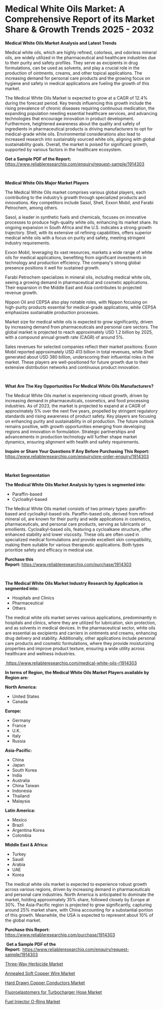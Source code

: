 <p><h1>Medical White Oils Market: A Comprehensive Report of its Market Share & Growth Trends 2025 - 2032</h1></p><p><strong>Medical White Oils Market Analysis and Latest Trends</strong></p>
<p><p>Medical white oils, which are highly refined, colorless, and odorless mineral oils, are widely utilized in the pharmaceutical and healthcare industries due to their purity and safety profiles. They serve as excipients in drug formulations, can be used as solvents, and play a crucial role in the production of ointments, creams, and other topical applications. The increasing demand for personal care products and the growing focus on hygiene and safety in medical applications are fueling the growth of this market.</p><p>The Medical White Oils Market is expected to grow at a CAGR of 12.4% during the forecast period. Key trends influencing this growth include the rising prevalence of chronic diseases requiring continuous medication, the expanding population needing essential healthcare services, and advancing technologies that encourage innovation in product development. Furthermore, heightened awareness about the quality and safety of ingredients in pharmaceutical products is driving manufacturers to opt for medical-grade white oils. Environmental considerations also lead to increased research into sustainably sourced white oils, aligning with global sustainability goals. Overall, the market is poised for significant growth, supported by various factors in the healthcare ecosystem.</p></p>
<p><strong>Get a Sample PDF of the Report:&nbsp;</strong> <a href="https://www.reliableresearchiq.com/enquiry/request-sample/1914303?utm_campaign=973&utm_medium=2&utm_source=Github&utm_content=ia&utm_term=03042025&utm_id=medical-white-oils">https://www.reliableresearchiq.com/enquiry/request-sample/1914303</a></p>
<p>&nbsp;</p>
<p><strong>Medical White Oils Major Market Players</strong></p>
<p><p>The Medical White Oils market comprises various global players, each contributing to the industry’s growth through specialized products and innovations. Key competitors include Sasol, Shell, Exxon Mobil, and Farabi Petrochem, among others.</p><p>Sasol, a leader in synthetic fuels and chemicals, focuses on innovative processes to produce high-quality white oils, enhancing its market share. Its ongoing expansion in South Africa and the U.S. indicates a strong growth trajectory. Shell, with its extensive oil refining capabilities, offers superior medical white oils with a focus on purity and safety, meeting stringent industry requirements.</p><p>Exxon Mobil, leveraging its vast resources, markets a wide range of white oils for medical applications, benefiting from significant investments in technology and production efficiency. The company's strong global presence positions it well for sustained growth.</p><p>Farabi Petrochem specializes in mineral oils, including medical white oils, seeing a growing demand in pharmaceutical and cosmetic applications. Their expansion in the Middle East and Asia contributes to projected revenue growth.</p><p>Nippon Oil and CEPSA also play notable roles, with Nippon focusing on high-purity products essential for medical-grade applications, while CEPSA emphasizes sustainable production processes.</p><p>Market size for medical white oils is expected to grow significantly, driven by increasing demand from pharmaceuticals and personal care sectors. The global market is projected to reach approximately USD 1.2 billion by 2025, with a compound annual growth rate (CAGR) of around 5%.</p><p>Sales revenues for selected companies reflect their market positions: Exxon Mobil reported approximately USD 413 billion in total revenues, while Shell generated about USD 380 billion, underscoring their influential roles in the market. These players are well-positioned for future growth due to their extensive distribution networks and continuous product innovation.</p></p>
<p>&nbsp;</p>
<p><strong>What Are The Key Opportunities For Medical White Oils Manufacturers?</strong></p>
<p><p>The Medical White Oils market is experiencing robust growth, driven by increasing demand in pharmaceuticals, cosmetics, and food processing industries. As of 2023, the market is projected to expand at a CAGR of approximately 5% over the next five years, propelled by stringent regulatory standards and rising awareness of product safety. Key players are focusing on enhancing purity and sustainability in oil production. The future outlook remains positive, with growth opportunities emerging from developing regions and innovation in formulation. Strategic partnerships and advancements in production technology will further shape market dynamics, ensuring alignment with health and safety requirements.</p></p>
<p><strong>Inquire or Share Your Questions If Any Before Purchasing This Report:</strong> <a href="https://www.reliableresearchiq.com/enquiry/pre-order-enquiry/1914303?utm_campaign=973&utm_medium=2&utm_source=Github&utm_content=ia&utm_term=03042025&utm_id=medical-white-oils">https://www.reliableresearchiq.com/enquiry/pre-order-enquiry/1914303</a></p>
<p>&nbsp;</p>
<p><strong>Market Segmentation</strong></p>
<p><strong>The Medical White Oils Market Analysis by types is segmented into:</strong></p>
<p><ul><li>Paraffin-based</li><li>Cycloalkyl-based</li></ul></p>
<p><p>The Medical White Oils market consists of two primary types: paraffin-based and cycloalkyl-based oils. Paraffin-based oils, derived from refined mineral oil, are known for their purity and wide applications in cosmetics, pharmaceuticals, and personal care products, serving as lubricants or emollients. Cycloalkyl-based oils, featuring a cycloalkane structure, offer enhanced stability and lower viscosity. These oils are often used in specialized medical formulations and provide excellent skin compatibility, making them suitable for various therapeutic applications. Both types prioritize safety and efficacy in medical use.</p></p>
<p><strong>Purchase this Report:&nbsp;</strong><a href="https://www.reliableresearchiq.com/purchase/1914303?utm_campaign=973&utm_medium=2&utm_source=Github&utm_content=ia&utm_term=03042025&utm_id=medical-white-oils">https://www.reliableresearchiq.com/purchase/1914303</a></p>
<p>&nbsp;</p>
<p><strong>The Medical White Oils Market Industry Research by Application is segmented into:</strong></p>
<p><ul><li>Hospitals and Clinics</li><li>Pharmaceutical</li><li>Others</li></ul></p>
<p><p>The medical white oils market serves various applications, predominantly in hospitals and clinics, where they are utilized for lubrication, skin protection, and as solvents in medical devices. In the pharmaceutical sector, white oils are essential as excipients and carriers in ointments and creams, enhancing drug delivery and stability. Additionally, other applications include personal care products and cosmetic formulations, where they provide moisturizing properties and improve product texture, ensuring a wide utility across healthcare and wellness industries.</p></p>
<p><a href="https://www.reliableresearchiq.com/medical-white-oils-r1914303?utm_campaign=973&utm_medium=2&utm_source=Github&utm_content=ia&utm_term=03042025&utm_id=medical-white-oils">&nbsp;https://www.reliableresearchiq.com/medical-white-oils-r1914303</a></p>
<p><strong>In terms of Region, the Medical White Oils Market Players available by Region are:</strong></p>
<p>
    <p> <strong> North America: </strong>
        <ul>
            <li>United States</li>
            <li>Canada</li>
        </ul>
        </p> 
    <p> <strong> Europe: </strong>
        <ul>
            <li>Germany</li>
            <li>France</li>
            <li>U.K.</li>
            <li>Italy</li>
            <li>Russia</li>
        </ul>
        </p> 
    <p> <strong> Asia-Pacific: </strong>
        <ul>
            <li>China</li>
            <li>Japan</li>
            <li>South Korea</li>
            <li>India</li>
            <li>Australia</li>
            <li>China Taiwan</li>
            <li>Indonesia</li>
            <li>Thailand</li>
            <li>Malaysia</li>
        </ul>
        </p> 
    <p> <strong> Latin America: </strong>
        <ul>
            <li>Mexico</li>
            <li>Brazil</li>
            <li>Argentina Korea</li>
            <li>Colombia</li>
        </ul>
        </p> 
    <p> <strong> Middle East & Africa: </strong>
        <ul>
            <li>Turkey</li>
            <li>Saudi</li>
            <li>Arabia</li>
            <li>UAE</li>
            <li>Korea</li>
        </ul>
    </p>
    </p>
<p><p>The medical white oils market is expected to experience robust growth across various regions, driven by increasing demand in pharmaceuticals and personal care industries. North America is anticipated to dominate the market, holding approximately 35% share, followed closely by Europe at 30%. The Asia-Pacific region is projected to grow significantly, capturing around 25% market share, with China accounting for a substantial portion of this growth. Meanwhile, the USA is expected to represent about 10% of the global market.</p></p>
<p><strong>Purchase this Report: </strong><a href="https://www.reliableresearchiq.com/purchase/1914303?utm_campaign=973&utm_medium=2&utm_source=Github&utm_content=ia&utm_term=03042025&utm_id=medical-white-oils">https://www.reliableresearchiq.com/purchase/1914303</a></p>
<p>&nbsp;<strong>Get a Sample PDF of the Report:&nbsp;&nbsp;</strong><a href="https://www.reliableresearchiq.com/enquiry/request-sample/1914303?utm_campaign=973&utm_medium=2&utm_source=Github&utm_content=ia&utm_term=03042025&utm_id=medical-white-oils">https://www.reliableresearchiq.com/enquiry/request-sample/1914303</a></p>
<p><strong></strong></p>
<p><p><a href="https://github.com/noppbebawy/Market-Research-Report-List-1/blob/main/three-way-herbicide-market.md?utm_campaign=973&utm_medium=2&utm_source=Github&utm_content=ia&utm_term=03042025&utm_id=medical-white-oils">Three-Way Herbicide Market</a></p><p><a href="https://github.com/ajegiobitsa/Market-Research-Report-List-1/blob/main/annealed-soft-copper-wire-market.md?utm_campaign=973&utm_medium=2&utm_source=Github&utm_content=ia&utm_term=03042025&utm_id=medical-white-oils">Annealed Soft Copper Wire Market</a></p><p><a href="https://github.com/aslinalirey9/Market-Research-Report-List-1/blob/main/hard-drawn-copper-conductors-market.md?utm_campaign=973&utm_medium=2&utm_source=Github&utm_content=ia&utm_term=03042025&utm_id=medical-white-oils">Hard Drawn Copper Conductors Market</a></p><p><a href="https://github.com/efialiurca/Market-Research-Report-List-1/blob/main/fluoroelastomers-for-turbocharger-hose-market.md?utm_campaign=973&utm_medium=2&utm_source=Github&utm_content=ia&utm_term=03042025&utm_id=medical-white-oils">Fluoroelastomers for Turbocharger Hose Market</a></p><p><a href="https://github.com/oshodikurc/Market-Research-Report-List-1/blob/main/fuel-injector-o-ring-market.md?utm_campaign=973&utm_medium=2&utm_source=Github&utm_content=ia&utm_term=03042025&utm_id=medical-white-oils">Fuel Injector O-Ring Market</a></p></p>